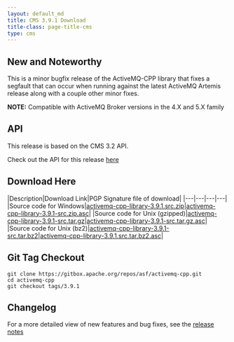 ```yaml
---
layout: default_md
title: CMS 3.9.1 Download
title-class: page-title-cms
type: cms
---
```


New and Noteworthy
------------------

This is a minor bugfix release of the ActiveMQ-CPP library that fixes a segfault that can occur when running against the latest ActiveMQ Artemis release along with a couple other minor fixes.

**NOTE:** Compatible with ActiveMQ Broker versions in the 4.X and 5.X family

API
---

This release is based on the CMS 3.2 API.

Check out the API for this release [here](../components/cms/api_docs/activemqcpp-3.9.0/html)

Download Here
-------------

|Description|Download Link|PGP Signature file of download|
|---|---|---|---|
|Source code for Windows|[activemq-cpp-library-3.9.1.src.zip](http://archive.apache.org/dist/activemq/activemq-cpp/3.9.1/activemq-cpp-library-3.9.1-src.zip)|[activemq-cpp-library-3.9.1-src.zip.asc](http://archive.apache.org/dist/activemq/activemq-cpp/3.9.1/activemq-cpp-library-3.9.1-src.zip.asc)|
|Source code for Unix (gzipped)|[activemq-cpp-library-3.9.1-src.tar.gz](http://archive.apache.org/dist/activemq/activemq-cpp/3.9.1/activemq-cpp-library-3.9.1-src.tar.gz)|[activemq-cpp-library-3.9.1-src.tar.gz.asc](http://archive.apache.org/dist/activemq/activemq-cpp/3.9.1/activemq-cpp-library-3.9.1-src.tar.gz.asc)|
|Source code for Unix (bz2)|[activemq-cpp-library-3.9.1-src.tar.bz2](http://archive.apache.org/dist/activemq/activemq-cpp/3.9.1/activemq-cpp-library-3.9.1-src.tar.bz2)|[activemq-cpp-library-3.9.1.src.tar.bz2.asc](http://archive.apache.org/dist/activemq/activemq-cpp/3.9.1/activemq-cpp-library-3.9.1-src.tar.bz2.asc)|

Git Tag Checkout
----------------
```
git clone https://gitbox.apache.org/repos/asf/activemq-cpp.git  
cd activemq-cpp  
git checkout tags/3.9.1
```

Changelog
---------

For a more detailed view of new features and bug fixes, see the [release notes](https://issues.apache.org/jira/secure/ReleaseNote.jspa?projectId=12311207&styleName=Html&version=12333244)
